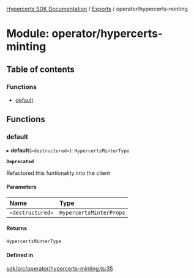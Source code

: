 [Hypercerts SDK Documentation](../README.md) / [Exports](../modules.md) / operator/hypercerts-minting

# Module: operator/hypercerts-minting

## Table of contents

### Functions

- [default](operator_hypercerts_minting.md#default)

## Functions

### default

▸ **default**(`«destructured»`): `HypercertsMinterType`

**`Deprecated`**

Refactored this funtionality into the client

#### Parameters

| Name             | Type                    |
| :--------------- | :---------------------- |
| `«destructured»` | `HypercertsMinterProps` |

#### Returns

`HypercertsMinterType`

#### Defined in

[sdk/src/operator/hypercerts-minting.ts:35](https://github.com/Network-Goods/hypercerts/blob/29cf555/sdk/src/operator/hypercerts-minting.ts#L35)
